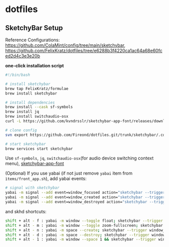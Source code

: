 # dotfiles

## SketchyBar Setup

Reference Configurations: https://github.com/ColaMint/config/tree/main/sketchybar, https://github.com/FelixKratz/dotfiles/tree/e6288b3f4220ca1ac64a68e60fced2d4c3e3e20b

**one-click installation script**
```bash
#!/bin/bash

# install sketchybar
brew tap FelixKratz/formulae
brew install sketchybar

# install dependencies
brew install --cask sf-symbols
brew install jq
brew install switchaudio-osx
curl -L https://github.com/kvndrsslr/sketchybar-app-font/releases/download/v1.0.4/sketchybar-app-font.ttf -o $HOME/Library/Fonts/sketchybar-app-font.ttf

# clone config
svn export https://github.com/Fireond/dotfiles.git/trunk/sketchybar/.config/sketchybar ~/.config/sketchybar

# start sketchybar
brew services start sketchybar
```
Use `sf-symbols`, `jq`, `switchaudio-osx`(for audio device switching context menu), [sketchybar-app-font](https://github.com/kvndrsslr/sketchybar-app-font)

(Optional) If you use yabai (if not just remove `yabai` item from `ìtems/front_app.sh`), add yabai events:
```bash
# signal with sketchybar
yabai -m signal --add event=window_focused action="sketchybar --trigger window_focus"
yabai -m signal --add event=window_created action="sketchybar --trigger windows_on_spaces"
yabai -m signal --add event=window_destroyed action="sketchybar --trigger windows_on_spaces"
```
and skhd shortcuts:
```bash
shift + alt - f : yabai -m window --toggle float; sketchybar --trigger window_focus
shift + alt - m : yabai -m window --toggle zoom-fullscreen; sketchybar --trigger window_focus
shift + alt - n : yabai -m space --create; sketchybar --trigger window_focus
shift + alt - d : yabai -m space --destroy; sketchybar --trigger window_focus
shift + alt - 1 : yabai -m window --space 1 && sketchybar --trigger windows_on_spaces
```
